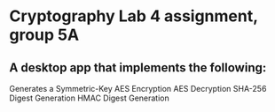 # Cryptography Lab 4 assignment, group 5A

## A desktop app that implements the following:
Generates a Symmetric-Key
AES Encryption
AES Decryption
SHA-256 Digest Generation
HMAC Digest Generation
